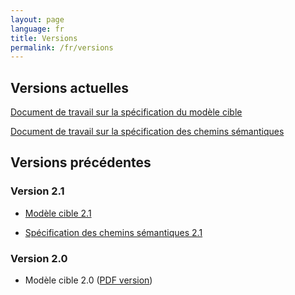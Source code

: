 ```yaml
---
layout: page
language: fr
title: Versions
permalink: /fr/versions
---
```


## Versions actuelles

[Document de travail sur la spécification du modèle cible](/collections-model/fr/modele-cible/actuel/introduction)

[Document de travail sur la spécification des chemins sémantiques](/collections-model/fr/specification-des-chemins-semantiques/actuel/introduction)

## Versions précédentes

### Version 2.1

- [Modèle cible 2.1](/collections-model/fr/modele-cible/version-2-1/introduction)

- [Spécification des chemins sémantiques 2.1](/collections-model/fr/specification-des-chemins-semantiques/version-2-1/introduction)

### Version 2.0

- Modèle cible 2.0 ([PDF version](https://drive.google.com/file/d/1-WkmSzsXj3hP9snbkKuPRMizELbTZ5C2/view?usp=sharing))